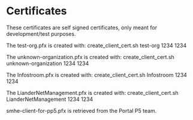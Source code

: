 <!--
SPDX-FileCopyrightText: Contributors to the GXF project

SPDX-License-Identifier: Apache-2.0
-->

# Certificates

These certificates are self signed certificates, only meant for development/test purposes.

The test-org.pfx is created with:
create_client_cert.sh test-org 1234 1234

The unknown-organization.pfx is created with:
create_client_cert.sh unknown-organization 1234 1234

The Infostroom.pfx is created with:
create_client_cert.sh Infostroom 1234 1234

The LianderNetManagement.pfx is created with:
create_client_cert.sh LianderNetManagement 1234 1234

smhe-client-for-pp5.pfx is retrieved from the Portal P5 team.

